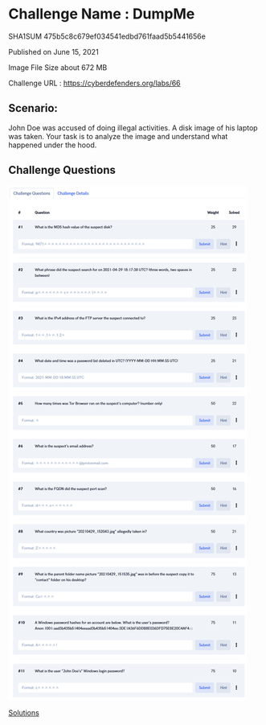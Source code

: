 # Challenge Name : DumpMe

SHA1SUM 	475b5c8c679ef034541edbd761faad5b5441656e

Published on June 15, 2021

Image File Size about	672 MB

Challenge URL : https://cyberdefenders.org/labs/66

## Scenario:

John Doe was accused of doing illegal activities. A disk image of his laptop was taken. Your task is to analyze the image and understand what happened under the hood.

## Challenge Questions
![Challenge Question](https://github.com/th3c0rt3x/CyberDefenders/blob/main/c48-Africanfalls/Chall.png)

[Solutions](Solutions.md)